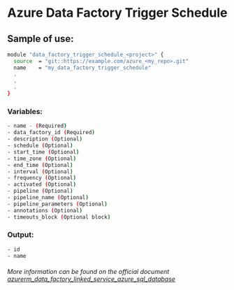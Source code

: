 # Azure Data Factory Trigger Schedule

## Sample of use:

```bash
module "data_factory_trigger_schedule_<project>" {
  source  = "git::https://example.com/azure_<my_repo>.git"
  name    = "my_data_factory_trigger_schedule"
  .
  .
  .
}
```

### Variables:

```bash
- name - (Required)
- data_factory_id (Required)
- description (Optional)
- schedule (Optional)
- start_time (Optional)
- time_zone (Optional)
- end_time (Optional)
- interval (Optional)
- frequency (Optional)
- activated (Optional)
- pipeline (Optional)
- pipeline_name (Optional)
- pipeline_parameters (Optional)
- annotations (Optional)
- timeouts_block (Optional block)
```

### Output:

```bash
- id
- name
```

###### More information can be found on the official document [azurerm_data_factory_linked_service_azure_sql_database](https://registry.terraform.io/providers/hashicorp/azurerm/latest/docs/resources/data_factory_linked_service_azure_sql_database)